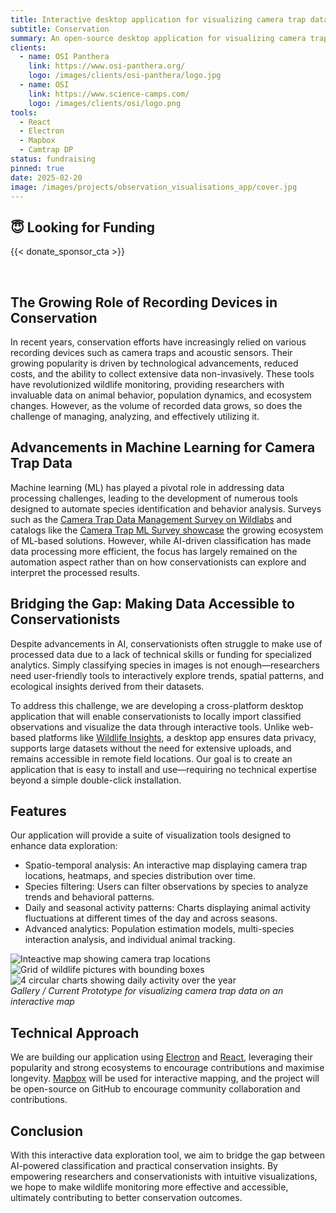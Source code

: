 ```yaml
---
title: Interactive desktop application for visualizing camera trap data
subtitle: Conservation
summary: An open-source desktop application for visualizing camera trap data to support conservation efforts.
clients:
  - name: OSI Panthera
    link: https://www.osi-panthera.org/
    logo: /images/clients/osi-panthera/logo.jpg
  - name: OSI
    link: https://www.science-camps.com/
    logo: /images/clients/osi/logo.png
tools:
  - React
  - Electron
  - Mapbox
  - Camtrap DP
status: fundraising
pinned: true
date: 2025-02-20
image: /images/projects/observation_visualisations_app/cover.jpg
---
```


## 😇 Looking for Funding

{{< donate_sponsor_cta >}}

<br/>

## The Growing Role of Recording Devices in Conservation

In recent years, conservation efforts have increasingly relied on various recording devices such as camera traps and acoustic sensors. Their growing popularity is driven by technological advancements, reduced costs, and the ability to collect extensive data non-invasively. These tools have revolutionized wildlife monitoring, providing researchers with invaluable data on animal behavior, population dynamics, and ecosystem changes.  However, as the volume of recorded data grows, so does the challenge of managing, analyzing, and effectively utilizing it.

## Advancements in Machine Learning for Camera Trap Data

Machine learning (ML) has played a pivotal role in addressing data processing challenges, leading to the development of numerous tools designed to automate species identification and behavior analysis. Surveys such as the [Camera Trap Data Management Survey on Wildlabs](https://wildlabs.net/discussion/camera-trap-data-management-survey-results) and catalogs like the [Camera Trap ML Survey showcase](https://agentmorris.github.io/camera-trap-ml-survey/) the growing ecosystem of ML-based solutions. However, while AI-driven classification has made data processing more efficient, the focus has largely remained on the automation aspect rather than on how conservationists can explore and interpret the processed results.

## Bridging the Gap: Making Data Accessible to Conservationists

Despite advancements in AI, conservationists often struggle to make use of processed data due to a lack of technical skills or funding for specialized analytics. Simply classifying species in images is not enough—researchers need user-friendly tools to interactively explore trends, spatial patterns, and ecological insights derived from their datasets.

To address this challenge, we are developing a cross-platform desktop application that will enable conservationists to locally import classified observations and visualize the data through interactive tools. Unlike web-based platforms like [Wildlife Insights](https://www.wildlifeinsights.org/), a desktop app ensures data privacy, supports large datasets without the need for extensive uploads, and remains accessible in remote field locations. Our goal is to create an application that is easy to install and use—requiring no technical expertise beyond a simple double-click installation.

## Features

Our application will provide a suite of visualization tools designed to enhance data exploration:

- Spatio-temporal analysis: An interactive map displaying camera trap locations, heatmaps, and species distribution over time.
- Species filtering: Users can filter observations by species to analyze trends and behavioral patterns.
- Daily and seasonal activity patterns: Charts displaying animal activity fluctuations at different times of the day and across seasons.
- Advanced analytics: Population estimation models, multi-species interaction analysis, and individual animal tracking.

<div class="gallery-box">
  <div class="gallery">
    <img src="/images/projects/observation_visualisations_app/map.png" loading="lazy" alt="Inteactive map showing camera trap locations" title="Map" \>
    <img src="/images/projects/observation_visualisations_app/bounding_boxes.png" loading="lazy" alt="Grid of wildlife pictures with bounding boxes" title="Bounding Boxes" \>
    <img src="/images/projects/observation_visualisations_app/seasonal_daily_activity.png" loading="lazy" alt="4 circular charts showing daily activity over the year" title="Seasonal Activity" \>
  </div>
  <em>Gallery / Current Prototype for visualizing camera trap data on an interactive map</em>
</div>

## Technical Approach

We are building our application using [Electron](https://www.electronjs.org/) and [React](https://react.dev/), leveraging their popularity and strong ecosystems to encourage contributions and maximise longevity. [Mapbox](https://www.mapbox.com/) will be used for interactive mapping, and the project will be open-source on GitHub to encourage community collaboration and contributions.

## Conclusion

With this interactive data exploration tool, we aim to bridge the gap between AI-powered classification and practical conservation insights. By empowering researchers and conservationists with intuitive visualizations, we hope to make wildlife monitoring more effective and accessible, ultimately contributing to better conservation outcomes.
